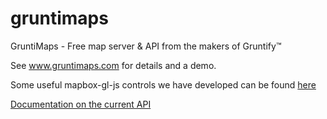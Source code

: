 # gruntimaps

GruntiMaps - Free map server &amp; API from the makers of Gruntify&trade;

See www.gruntimaps.com for details and a demo.

Some useful mapbox-gl-js controls we have developed can be found [here](../master/Gruntify.Controls)

[Documentation on the current API](../master/GruntiMaps.WebAPI/Documentation.md)
